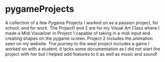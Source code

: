 # pygameProjects

A collection of a few Pygame Projects I worked on as a passion project, for school, and for work. The Project1 and 2 are for my Visual Art Class where I made a Midi Visualizer in Project 1 capable of taking in a midi input and creating shapes on the pygame screen. Project 2 includes the animation seen on my website. The journey to the west project includes a game I worked on with a student, it lacks some documentation as I did not start the project with her but I helped add features to it as well as music and sound! 

